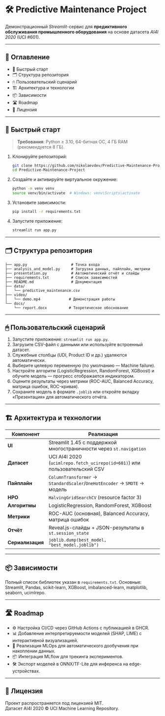 # 🛠️ Predictive Maintenance Project

Демонстрационный *Streamlit*-сервис для **предиктивного обслуживания промышленного оборудования** на основе датасета *AI4I 2020* (UCI #601).

---

## 📑 Оглавление
- 🏃 Быстрый старт
- 🗂 Структура репозитория
- 🖱 Пользовательский сценарий
- 🏗 Архитектура и технологии
- 📦 Зависимости
- 🛣 Roadmap
- 📜 Лицензия

---

## 🏃 Быстрый старт
> **Требования**: Python ≥ 3.10, 64-битная ОС, 4 ГБ RAM (рекомендуется 8 ГБ).

1. Клонируйте репозиторий:
   ```bash
   git clone https://github.com/nikolaevdev/Predictive-Maintenance-Project.git
   cd Predictive-Maintenance-Project
   ```

2. Создайте и активируйте виртуальное окружение:
   ```bash
   python -m venv venv
   source venv/bin/activate  # Windows: venv\Scripts\activate
   ```

3. Установите зависимости:
   ```bash
   pip install -r requirements.txt
   ```

4. Запустите приложение:
   ```bash
   streamlit run app.py
   ```

---

## 🗂 Структура репозитория
```
├── app.py                    # Точка входа
├── analysis_and_model.py     # Загрузка данных, пайплайн, метрики
├── presentation.py           # Автоматический отчёт и слайды
├── requirements.txt          # Список зависимостей
├── README.md                 # Документация
├── data/
│   └── predictive_maintenance.csv
├── video/
│   └── demo.mp4             # Демонстрация работы
└── docs/
    └── report.docx          # Теоретическое обоснование
```

---

## 🖱 Пользовательский сценарий
1. Запустите приложение: `streamlit run app.py`.
2. Загрузите CSV-файл с данными или используйте встроенный датасет.
3. Служебные столбцы (UDI, Product ID и др.) удаляются автоматически.
4. Выберите целевую переменную (по умолчанию — Machine failure).
5. Настройте алгоритм (LogisticRegression, RandomForest, XGBoost) и обучите модель — прогресс отображается индикатором.
6. Оцените результаты через метрики (ROC-AUC, Balanced Accuracy, матрица ошибок, ROC-кривая).
7. Сохраните модель в формате `.joblib` или откройте вкладку «Презентация» для автоматического отчёта.

---

## 🏗 Архитектура и технологии
| Компонент       | Реализация                                                                 |
|-----------------|---------------------------------------------------------------------------|
| **UI**          | Streamlit 1.45 с поддержкой многостраничности через `st.navigation`       |
| **Датасет**     | UCI AI4I 2020 (`ucimlrepo.fetch_ucirepo(id=601)`) или пользовательский CSV|
| **Пайплайн**    | `ColumnTransformer` → `StandardScaler`/`OneHotEncoder` → `SMOTE` → модель |
| **HPO**         | `HalvingGridSearchCV` (resource factor 3)                                 |
| **Алгоритмы**   | LogisticRegression, RandomForest, XGBoost                                 |
| **Метрики**     | ROC-AUC (основная), Balanced Accuracy, матрица ошибок                    |
| **Отчёт**       | Reveal.js-слайды + JSON-результаты в `st.session_state`                  |
| **Сериализация**| `joblib.dump(best_model, "best_model.joblib")`                           |

---

## 📦 Зависимости
Полный список библиотек указан в `requirements.txt`. Основные: Streamlit, Pandas, scikit-learn, XGBoost, imbalanced-learn, matplotlib, seaborn, ucimlrepo.

---

## 🛣 Roadmap
- ⚙️ Настройка CI/CD через GitHub Actions с публикацией в GHCR.
- 📊 Добавление интерпретируемости моделей (SHAP, LIME) с интерактивной визуализацией.
- 🔁 Реализация MLOps для автоматического дообучения при накоплении данных.
- 📦 Интеграция MLflow для трекинга экспериментов.
- 🛠 Экспорт моделей в ONNX/TF-Lite для инференса на edge-устройствах.

---

## 📜 Лицензия
Проект распространяется под лицензией MIT.  
Датасет AI4I 2020 © UCI Machine Learning Repository.
